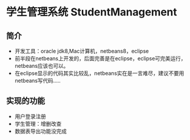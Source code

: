 # 学生管理系统 StudentManagement

## 简介
* 开发工具：oracle jdk8,Mac计算机，netbeans8，eclipse
* 前半段在netbeans上开发的，后面完善是在eclipse，eclipse可完美运行，netbeans应该也可以。
* 在eclipse显示的代码其实比较乱，netbeans实在是一言难尽，建议不要用netbeans写代码.....

## 实现的功能
* 用户登录注册
* 学生管理：增删改查
* 数据表导出功能没完成
